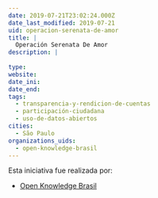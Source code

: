 ```yaml
---
date: 2019-07-21T23:02:24.000Z
date_last_modified: 2019-07-21
uid: operacion-serenata-de-amor
title: |
  Operación Serenata De Amor
description: |
  
type: 
website: 
date_ini: 
date_end: 
tags:
  - transparencia-y-rendicion-de-cuentas
  - participación-ciudadana
  - uso-de-datos-abiertos
cities: 
  - São Paulo
organizations_uids:
  - open-knowledge-brasil
---
```


Esta iniciativa fue realizada por:

- [Open Knowledge Brasil](/organizaciones/open-knowledge-brasil)

